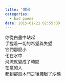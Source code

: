 ```yaml
---
title: '燼國'
categories:
  - bad poems
date: 2015-01-21 02:55:00
---
```


你從白晝中站起<br />
手握着一切的希望與失望<br />
它們那麼小<br />
化在水中<br />
河流就變成了時間<br />
在意的人<br />
都到那扇木門之後濺起了沙礫
